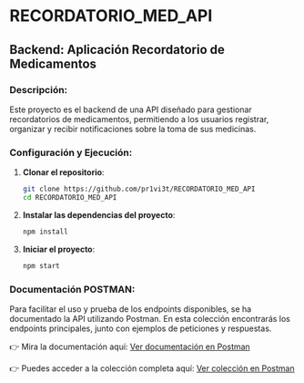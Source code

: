 # RECORDATORIO_MED_API

## Backend: Aplicación Recordatorio de Medicamentos

### Descripción:
Este proyecto es el backend de una API diseñado para gestionar recordatorios de medicamentos, permitiendo a los usuarios registrar, organizar y recibir notificaciones sobre la toma de sus medicinas.

### Configuración y Ejecución:

1. **Clonar el repositorio**:
     ```bash
     git clone https://github.com/pr1vi3t/RECORDATORIO_MED_API
     cd RECORDATORIO_MED_API
     ```

2. **Instalar las dependencias del proyecto**:
     ```bash
     npm install
     ```

3. **Iniciar el proyecto**:
     ```bash
     npm start
     ```

### Documentación POSTMAN:
Para facilitar el uso y prueba de los endpoints disponibles, se ha documentado la API utilizando Postman. En esta colección encontrarás los endpoints principales, junto con ejemplos de peticiones y respuestas.

👉 Mira la documentación aquí:
[Ver documentación en Postman](https://documenter.getpostman.com/view/36779961/2sB2x5JDJd)

👉 Puedes acceder a la colección completa aquí:
[Ver colección en Postman](https://elements.getpostman.com/redirect?entityId=36779961-e999646b-3aba-4c27-9a29-a8e3b2bb288c&entityType=collection)

